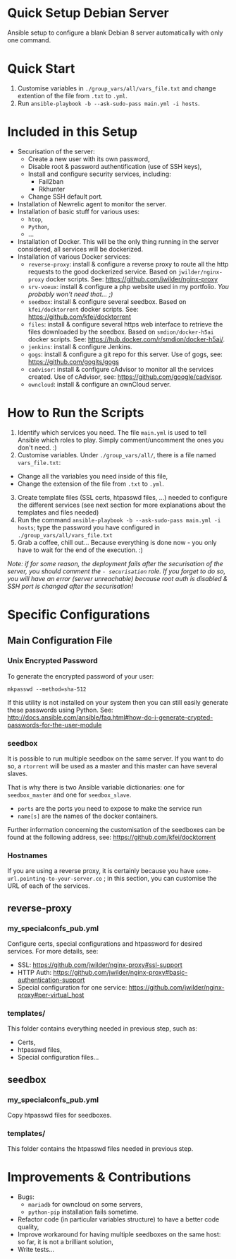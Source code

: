 # Quick Setup Debian Server

Ansible setup to configure a blank Debian 8 server automatically with only one command.

# Quick Start

1. Customise variables in `./group_vars/all/vars_file.txt` and change extention of the file from `.txt` to `.yml`.
2. Run `ansible-playbook -b --ask-sudo-pass main.yml -i hosts`.

# Included in this Setup

* Securisation of the server:
    - Create a new user with its own password,
    - Disable root & password authentification (use of SSH keys),
    - Install and configure security services, including:
        + Fail2ban
        + Rkhunter
    - Change SSH default port.
* Installation of Newrelic agent to monitor the server.
* Installation of basic stuff for various uses:
    - `htop`,
    - `Python`,
    - ...
* Installation of Docker. This will be the only thing running in the server considered, all services will be dockerized.
* Installation of various Docker services:
    - `reverse-proxy`: install & configure a reverse proxy to route all the http requests to the good dockerized service. Based on `jwilder/nginx-proxy` docker scripts. See: https://github.com/jwilder/nginx-proxy
    - `srv-voeux`: install & configure a php website used in my portfolio. _You probably won't need that... ;)_
    - `seedbox`: install & configure several seedbox. Based on `kfei/docktorrent` docker scripts. See: https://github.com/kfei/docktorrent
    - `files`: install & configure several https web interface to retrieve the files downloaded by the seedbox. Based on `smdion/docker-h5ai` docker scripts. See: https://hub.docker.com/r/smdion/docker-h5ai/.
    - `jenkins`: install & configure Jenkins.
    - `gogs`: install & configure a git repo for this server. Use of gogs, see: https://github.com/gogits/gogs
    - `cadvisor`: install & configure cAdvisor to monitor all the services created. Use of cAdvisor, see: https://github.com/google/cadvisor.
    - `owncloud`: install & configure an ownCloud server.

# How to Run the Scripts

1. Identify which services you need. The file `main.yml` is used to tell Ansible which roles to play. Simply comment/uncomment the ones you don't need. :)
2. Customise variables. Under `./group_vars/all/`, there is a file named `vars_file.txt`:
  * Change all the variables you need inside of this file,
  * Change the extension of the file from `.txt` to `.yml`.
3. Create template files (SSL certs, htpasswd files, ...) needed to configure the different services (see next section for more explanations about the templates and files needed)
4. Run the command `ansible-playbook -b --ask-sudo-pass main.yml -i hosts`; type the password you have configured in `./group_vars/all/vars_file.txt`
5. Grab a coffee, chill out... Because everything is done now - you only have to wait for the end of the execution. :)

_Note: if for some reason, the deployment fails after the securisation of the server, you should comment the `- securisation` role. If you forget to do so, you will have an error (server unreachable) because root auth is disabled & SSH port is changed after the securisation!_

# Specific Configurations
## Main Configuration File
### Unix Encrypted Password
To generate the encrypted password of your user:

```
mkpasswd --method=sha-512
```

If this utility is not installed on your system then you can still easily generate these passwords using Python. See: http://docs.ansible.com/ansible/faq.html#how-do-i-generate-crypted-passwords-for-the-user-module

### seedbox

It is possible to run multiple seedbox on the same server. If you want to do so, a `rtorrent` will be used as a master and this master can have several slaves.

That is why there is two Ansible variable dictionaries: one for `seedbox_master` and one for `seedbox_slave`. 

* `ports` are the ports you need to expose to make the service run 
* `name[s]` are the names of the docker containers.

Further information concerning the customisation of the seedboxes can be found at the following address, see: https://github.com/kfei/docktorrent

### Hostnames

If you are using a reverse proxy, it is certainly because you have `some-url.pointing-to-your-server.co` ; in this section, you can customise the URL of each of the services.

## reverse-proxy
### my_specialconfs_pub.yml

Configure certs, special configurations and htpassword for desired services. For more details, see:

* SSL: https://github.com/jwilder/nginx-proxy#ssl-support
* HTTP Auth: https://github.com/jwilder/nginx-proxy#basic-authentication-support
* Special configuration for one service: https://github.com/jwilder/nginx-proxy#per-virtual_host

### templates/

This folder contains everything needed in previous step, such as:
- Certs,
- htpasswd files,
- Special configuration files...

## seedbox
### my_specialconfs_pub.yml

Copy htpasswd files for seedboxes.

### templates/

This folder contains the htpasswd files needed in previous step.

# Improvements & Contributions

- Bugs:
    * `mariadb` for owncloud on some servers,
    * `python-pip` installation fails sometime.
- Refactor code (in particular variables structure) to have a better code quality,
- Improve workaround for having multiple seedboxes on the same host: so far, it is not a brilliant solution,
- Write tests...



